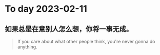 
# To day 2023-02-11


## 如果总是在意别人怎么想，你将一事无成。
> If you care about what other people think, you're never gonna do anything.

    